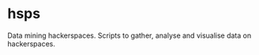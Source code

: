 hsps
====

Data mining hackerspaces. Scripts to gather, analyse and visualise data on hackerspaces.
